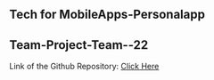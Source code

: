 ## Tech for MobileApps-Personalapp
## Team-Project-Team--22

Link of the Github Repository: [Click Here](https://github.com/RamisettyJayaSurya062002/techformobileapps-personalapp)

